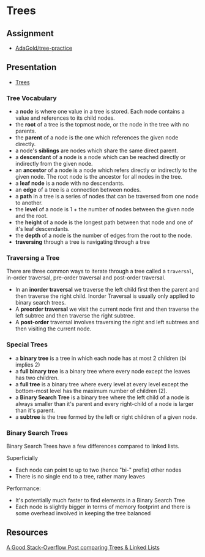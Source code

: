 # Trees

## Assignment
+ [AdaGold/tree-practice](https://github.com/AdaGold/tree-practice)

## Presentation
+ [Trees](https://docs.google.com/presentation/d/1fZg27PvgsRCDd3vVkDH1Bc672na5dg5ZYyDw-FjeJY8/)

### Tree Vocabulary

- a **node** is where one value in a tree is stored. Each node contains a value and references to its child nodes.
- the **root** of a tree is the topmost node, or the node in the tree with no parents.  
- the **parent** of a node is the one which references the given node directly.
- a node's **siblings** are nodes which share the same direct parent.  
- a **descendant** of a node is a node which can be reached directly or indirectly from the given node.  
- an **ancestor** of a node is a node which refers directly or indirectly to the given node.  The root node is the ancestor for all nodes in the tree.  
- a **leaf node** is a node with no descendants.  
- an **edge** of a tree is a connection between nodes.
- a **path** in a tree is a series of nodes that can be traversed from one node to another.  
- the **level** of a node is 1 + the number of nodes between the given node and the root.
- the **height** of a node is the longest path between that node and one of it's leaf descendants.  
- the **depth** of a node is the number of edges from the root to the node.
- **traversing** through a tree is navigating through a tree

### Traversing a Tree
There are three common ways to iterate through a tree called a `traversal`, in-order traversal, pre-order traversal and post-order traversal.  

- In an **inorder traversal** we traverse the left child first then the parent and then traverse the right child. Inorder Traversal is usually only applied to binary search trees.  
-  A **preorder traversal** we visit the current node first and then traverse the left subtree and then traverse the right subtree.
-  A **post-order** traversal involves traversing the right and left subtrees and then visiting the current node.  

### Special Trees

- a **binary tree** is a tree in which each node has at most 2 children (bi implies 2)
- a **full binary tree** is a binary tree where every node except the leaves has two children.  
- a **full tree** is a binary tree where every level at every level except the bottom-most level has the maximum number of children (2).  
- a **Binary Search Tree** is a binary tree where the left child of a node is always smaller than it's parent and every right-child of a node is larger than it's parent.  
- a **subtree** is the tree formed by the left or right children of a given node.  

### Binary Search Trees
Binary Search Trees have a few differences compared to linked lists.

Superficially
-  Each node can point to up to two (hence "bi-" prefix) other nodes
-  There is no single end to a tree, rather many leaves  

Performance:
-  It's potentially much faster to find elements in a Binary Search Tree
-  Each node is slightly bigger in terms of memory footprint and there is some overhead involved in keeping the tree balanced

## Resources
[A Good Stack-Overflow Post comparing Trees & Linked Lists](http://stackoverflow.com/a/270094/6840529)

